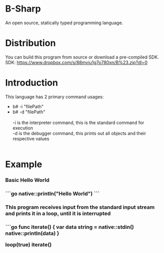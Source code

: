 # B-Sharp
An open source, statically typed programming language.<br>

# Distribution
You can build this program from source or download a pre-compiled SDK.<br>
SDK: https://www.dropbox.com/s/88mviu1g7o780xn/B%23.zip?dl=0

# Introduction
This language has 2 primary command usages:<br>
- b# -i "filePath"<br>
- b# -d "filePath"<br><br>
-i is the interpreter command, this is the standard command for execution<br>
-d is the debugger command, this prints out all objects and their respective values<br><br>

# Example
<h3>Basic Hello World<h3>
```go
native::println("Hello World")
```
<h3>This program receives input from the standard input stream and prints it in a loop, until it is interrupted<h3>
```go
func iterate() {
	var data string = native::stdin()
	native::println(data)
}

loop(true) iterate()
```

